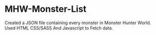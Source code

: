 # MHW-Monster-List
Created a JSON file containing every monster in Monster Hunter World. Used HTML CSS/SASS And Javascript to Fetch data.
